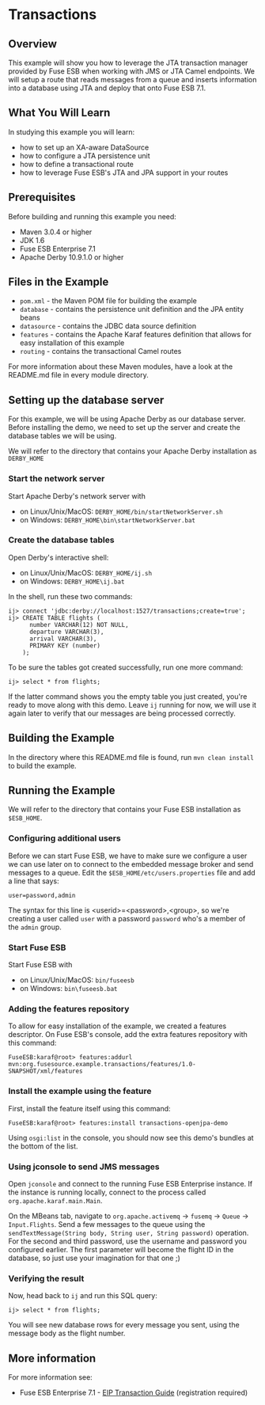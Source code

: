 # Transactions

## Overview
This example will show you how to leverage the JTA transaction manager provided by Fuse ESB when working with JMS
or JTA Camel endpoints.  We will setup a route that reads messages from a queue and inserts information into a database
using JTA and deploy that onto Fuse ESB 7.1.

## What You Will Learn
In studying this example you will learn:
- how to set up an XA-aware DataSource
- how to configure a JTA persistence unit
- how to define a transactional route
- how to leverage Fuse ESB's JTA and JPA support in your routes

## Prerequisites
Before building and running this example you need:

* Maven 3.0.4 or higher
* JDK 1.6
* Fuse ESB Enterprise 7.1
* Apache Derby 10.9.1.0 or higher

## Files in the Example
* `pom.xml` - the Maven POM file for building the example
* `database` - contains the persistence unit definition and the JPA entity beans
* `datasource` - contains the JDBC data source definition
* `features` - contains the Apache Karaf features definition that allows for easy installation of this example
* `routing` - contains the transactional Camel routes

For more information about these Maven modules, have a look at the README.md file in every module directory.

## Setting up the database server
For this example, we will be using Apache Derby as our database server.  Before installing the demo, we need to set up
the server and create the database tables we will be using.

We will refer to the directory that contains your Apache Derby installation as `DERBY_HOME`

### Start the network server
Start Apache Derby's network server with

* on Linux/Unix/MacOS: `DERBY_HOME/bin/startNetworkServer.sh`
* on Windows: `DERBY_HOME\bin\startNetworkServer.bat`

### Create the database tables
Open Derby's interactive shell:

* on Linux/Unix/MacOS: `DERBY_HOME/ij.sh`
* on Windows: `DERBY_HOME\ij.bat`

In the shell, run these two commands:

    ij> connect 'jdbc:derby://localhost:1527/transactions;create=true';
    ij> CREATE TABLE flights (
          number VARCHAR(12) NOT NULL,
          departure VARCHAR(3),
          arrival VARCHAR(3),
          PRIMARY KEY (number)
        );

To be sure the tables got created successfully, run one more command:

    ij> select * from flights;

If the latter command shows you the empty table you just created, you're ready to move along with this demo.  Leave `ij`
running for now, we will use it again later to verify that our messages are being processed correctly.

## Building the Example
In the directory where this README.md file is found, run `mvn clean install` to build the example.

## Running the Example
We will refer to the directory that contains your Fuse ESB installation as `$ESB_HOME`.

### Configuring additional users
Before we can start Fuse ESB, we have to make sure we configure a user we can use later on to connect to the embedded
message broker and send messages to a queue.  Edit the `$ESB_HOME/etc/users.properties` file and add a line that says:

    user=password,admin

The syntax for this line is &lt;userid&gt;=&lt;password&gt;,&lt;group&gt;, so we're creating a user called `user` with a password `password`
who's a member of the `admin` group.

### Start Fuse ESB
Start Fuse ESB with

* on Linux/Unix/MacOS: `bin/fuseesb`
* on Windows: `bin\fuseesb.bat`

### Adding the features repository
To allow for easy installation of the example, we created a features descriptor.  On Fuse ESB's console, add the
extra features repository with this command:

    FuseESB:karaf@root> features:addurl mvn:org.fusesource.example.transactions/features/1.0-SNAPSHOT/xml/features

### Install the example using the feature
First, install the feature itself using this command:

    FuseESB:karaf@root> features:install transactions-openjpa-demo

Using `osgi:list` in the console, you should now see this demo's bundles at the bottom of the list.


### Using jconsole to send JMS messages
Open `jconsole` and connect to the running Fuse ESB Enterprise instance.  If the instance is running locally, connect to
the process called `org.apache.karaf.main.Main`.

On the MBeans tab, navigate to `org.apache.activemq` &rarr; `fusemq` &rarr; `Queue` &rarr; `Input.Flights`.  Send a few
messages to the queue using the `sendTextMessage(String body, String user, String password)` operation.  For the second
and third password, use the username and password you configured earlier.  The first parameter will become the flight ID
in the database, so just use your imagination for that one ;)

### Verifying the result
Now, head back to `ij` and run this SQL query:

    ij> select * from flights;

You will see new database rows for every message you sent, using the message body as the flight number.

## More information
For more information see:

* Fuse ESB Enterprise 7.1 - [EIP Transaction Guide](http://fusesource.com/docs/esbent/7.1/camel_tx/front.htm) (registration required)